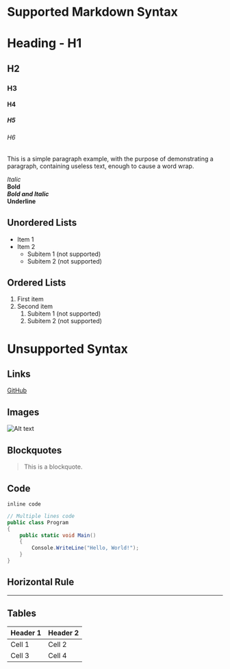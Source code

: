 # Supported Markdown Syntax

# Heading - H1
## H2
### H3
#### H4
##### H5
###### H6

This is a simple paragraph example, with the purpose of demonstrating a paragraph, containing useless text, enough to cause a word wrap.

*Italic*  
**Bold**  
***Bold and Italic***  
__Underline__

## Unordered Lists
- Item 1
- Item 2
  - Subitem 1 (not supported)
  - Subitem 2 (not supported)

## Ordered Lists
1. First item
2. Second item
   1. Subitem 1 (not supported)
   2. Subitem 2 (not supported)

   
# Unsupported Syntax

## Links
[GitHub](https://github.com)

## Images
![Alt text](https://upload.wikimedia.org/wikipedia/en/a/a9/Example.jpg)

## Blockquotes
> This is a blockquote.

## Code
`inline code`

```csharp
// Multiple lines code
public class Program
{
	public static void Main()
	{
		Console.WriteLine("Hello, World!");
	}
}
```

## Horizontal Rule
---

## Tables
| Header 1 | Header 2 |
|----------|----------|
| Cell 1   | Cell 2   |
| Cell 3   | Cell 4   |
